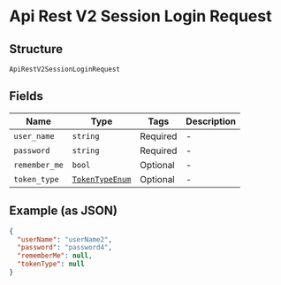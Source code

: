 
# Api Rest V2 Session Login Request

## Structure

`ApiRestV2SessionLoginRequest`

## Fields

| Name | Type | Tags | Description |
|  --- | --- | --- | --- |
| `user_name` | `string` | Required | - |
| `password` | `string` | Required | - |
| `remember_me` | `bool` | Optional | - |
| `token_type` | [`TokenTypeEnum`](/doc/models/token-type-enum.md) | Optional | - |

## Example (as JSON)

```json
{
  "userName": "userName2",
  "password": "password4",
  "rememberMe": null,
  "tokenType": null
}
```

